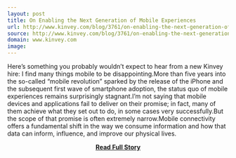 ```yaml
---
layout: post
title: On Enabling the Next Generation of Mobile Experiences
url: http://www.kinvey.com/blog/3761/on-enabling-the-next-generation-of-mobile-experiences
source: http://www.kinvey.com/blog/3761/on-enabling-the-next-generation-of-mobile-experiences
domain: www.kinvey.com
image: 
---
```


<p>Here’s something you probably wouldn’t expect to hear from a new Kinvey hire: I find many things mobile to be disappointing.More than five years into the so-called “mobile revolution” sparked by the release of the iPhone and the subsequent first wave of smartphone adoption, the status quo of mobile experiences remains surprisingly stagnant.I’m not saying that mobile devices and applications fail to deliver on their promise; in fact, many of them achieve what they set out to do, in some cases very successfully.But the scope of that promise is often extremely narrow.Mobile connectivity offers a fundamental shift in the way we consume information and how that data can inform, influence, and improve our physical lives.</p>
<center><p><a href="http://www.kinvey.com/blog/3761/on-enabling-the-next-generation-of-mobile-experiences" style='padding:25px; font-sze:18px; font-weight: bold;'>Read Full Story</a></p></center>
